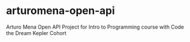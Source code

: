 # arturomena-open-api
Arturo Mena
Open API Project for Intro to Programming course with Code the Dream Kepler Cohort 